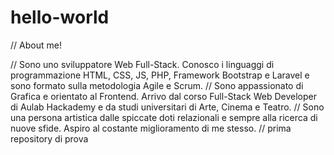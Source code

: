 # hello-world

// About me!

// Sono uno sviluppatore Web Full-Stack. Conosco i linguaggi di programmazione HTML, CSS, JS, PHP, Framework Bootstrap e Laravel e sono formato sulla metodologia Agile e Scrum.
// Sono appassionato di Grafica e orientato al Frontend. Arrivo dal corso Full-Stack Web Developer di Aulab Hackademy e da studi universitari di Arte, Cinema e Teatro.
// Sono una persona artistica dalle spiccate doti relazionali e sempre alla ricerca di nuove sfide. Aspiro al costante miglioramento di me stesso.
// prima repository di prova
